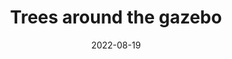 ---
title: "Trees around the gazebo"
date: 2022-08-19
picture: /assets/camera-roll/2022/08/2022-08-19-trees-around-the-gazebo/20220819_070846848_iOS.jpg
thumbnail: /assets/camera-roll/2022/08/2022-08-19-trees-around-the-gazebo/20220819_070846848_iOS-thumbnail.jpg
type: picture
tags:
  - Gazebo at Night
  - in the backyard
  - Bothell
  - looking up
  - nighttime
  - photograph  
---
